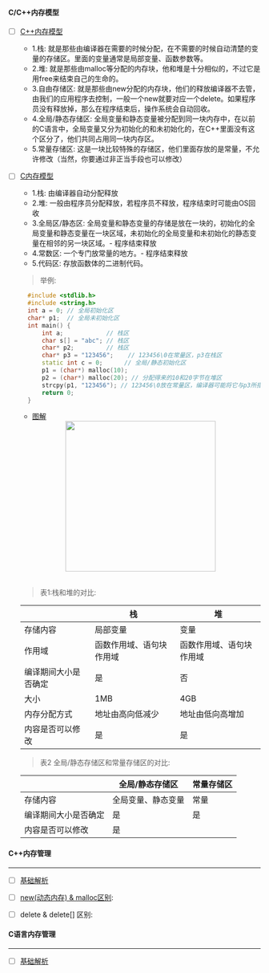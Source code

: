 #### C/C++内存模型

  - [ ] [C++内存模型](https://www.cnblogs.com/fenghuan/p/4778050.html)
    - 1.栈: 就是那些由编译器在需要的时候分配，在不需要的时候自动清楚的变量的存储区。里面的变量通常是局部变量、函数参数等。
    - 2.堆: 就是那些由malloc等分配的内存块，他和堆是十分相似的，不过它是用free来结束自己的生命的。
    - 3.自由存储区: 就是那些由new分配的内存块，他们的释放编译器不去管，由我们的应用程序去控制，一般一个new就要对应一个delete。如果程序员没有释放掉，那么在程序结束后，操作系统会自动回收。
    - 4.全局/静态存储区: 全局变量和静态变量被分配到同一块内存中，在以前的C语言中，全局变量又分为初始化的和未初始化的，在C++里面没有这个区分了，他们共同占用同一块内存区。
    - 5.常量存储区: 这是一块比较特殊的存储区，他们里面存放的是常量，不允许修改（当然，你要通过非正当手段也可以修改）
    
  - [ ] [C内存模型](https://www.nowcoder.com/questionTerminal/c266ce32cb2e406284eb02710cac3e0a)
    - 1.栈: 由编译器自动分配释放
    - 2.堆: 一般由程序员分配释放，若程序员不释放，程序结束时可能由OS回收
    - 3.全局区/静态区: 全局变量和静态变量的存储是放在一块的，初始化的全局变量和静态变量在一块区域，未初始化的全局变量和未初始化的静态变量在相邻的另一块区域。- 程序结束释放
    - 4.常数区: 一个专门放常量的地方。- 程序结束释放
    - 5.代码区: 存放函数体的二进制代码。
    > 举例:
    ```C++
      #include <stdlib.h>
      #include <string.h>
      int a = 0; // 全局初始化区
      char* p1;  // 全局未初始化区
      int main() {
          int a;            // 栈区
          char s[] = "abc"; // 栈区
          char* p2;         // 栈区
          char* p3 = "123456";    // 123456\0在常量区，p3在栈区
          static int c = 0;      // 全局/静态初始化区
          p1 = (char*) malloc(10);
          p2 = (char*) malloc(20); // 分配得来的10和20字节在堆区
          strcpy(p1, "123456"); // 123456\0放在常量区，编译器可能将它与p3所指向的"123456"优化成一个地方
          return 0;
      }
    ```
    
    - [图解](https://blog.csdn.net/jirryzhang/article/details/79518408)
    <div align="center">
       <img src="https://github.com/xuanchengsunjin/Jim_note/edit/sandbox/resource/img/C++/memorary.png" width="300px">
    </div>
    <br>
    
    > 表1:栈和堆的对比:

      ||栈|堆|
      | --- | --- | --- |
      |存储内容| 局部变量| 变量|
      |作用域	|函数作用域、语句块作用域| 函数作用域、语句块作用域|
      |编译期间大小是否确定	|是| 否|
      |大小| 1MB |    4GB|
      |内存分配方式	|    地址由高向低减少|    地址由低向高增加|
      | 内容是否可以修改	|    是|    是|
    
    > 表2 全局/静态存储区和常量存储区的对比:
    
      ||全局/静态存储区| 常量存储区|
      | --- | --- | --- |
      |存储内容|      全局变量、静态变量|      常量|
      | 编译期间大小是否确定|  是|      是|
      |      内容是否可以修改|      是|      |
      
      
#### C++内存管理
-------------------------------------------------------------------------------------------------------------------
  - [ ] [基础解析](https://www.runoob.com/cplusplus/cpp-dynamic-memory.html)
  - [ ] [new(动态内存) & malloc区别](https://www.cnblogs.com/QG-whz/p/5140930.html):
    
  - [ ] delete & delete[] 区别:
  
#### C语言内存管理
-------------------------------------------------------------------------------------------------------------------
  - [ ] [基础解析](https://www.runoob.com/cprogramming/c-memory-management.html)

